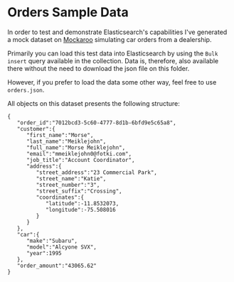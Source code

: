 # Orders Sample Data

In order to test and demonstrate Elasticsearch's capabilities I've generated a mock dataset on [Mockaroo](https://mockaroo.com) simulating car orders from a dealership.

Primarily you can load this test data into Elasticsearch by using the `Bulk insert` query available in the collection. Data is, therefore, also available there without the need to download the json file on this folder.

However, if you prefer to load the data some other way, feel free to use `orders.json`.

All objects on this dataset presents the following structure:

    {
       "order_id":"7012bcd3-5c60-4777-8d1b-6bfd9e5c65a8",
       "customer":{
          "first_name":"Morse",
          "last_name":"Meiklejohn",
          "full_name":"Morse Meiklejohn",
          "email":"mmeiklejohn0@fotki.com",
          "job_title":"Account Coordinator",
          "address":{
             "street_address":"23 Commercial Park",
             "street_name":"Katie",
             "street_number":"3",
             "street_suffix":"Crossing",
             "coordinates":{
                "latitude":-11.8532073,
                "longitude":-75.508016
             }
          }
       },
       "car":{
          "make":"Subaru",
          "model":"Alcyone SVX",
          "year":1995
       },
       "order_amount":"43065.62"
    }
